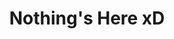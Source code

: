 <h1 align="center">Nothing's Here xD</h1>

<p align="center" style="width: 100vh;"><img src="https://i.pinimg.com/originals/62/6d/46/626d465a64f463b211b386cbc904033f.gif" alt="Synthwave"></p>
